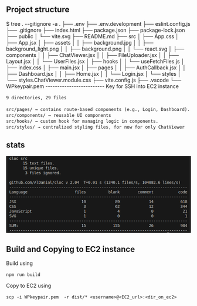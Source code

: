 ## Project structure
$ tree . --gitignore -a
.
├── .env
├── .env.development
├── eslint.config.js
├── .gitignore
├── index.html
├── package.json
├── package-lock.json
├── public
│   └── vite.svg
├── README.md
├── src
│   ├── App.css
│   ├── App.jsx
│   ├── assets
│   │   ├── background.jpg
│   │   ├── background_light.png
│   │   ├── background.png
│   │   └── react.svg
│   ├── components
│   │   ├── ChatViewer.jsx
│   │   ├── FileUploader.jsx
│   │   ├── Layout.jsx
│   │   └── UserFiles.jsx
│   ├── hooks
│   │   └── useFetchFiles.js
│   ├── index.css
│   ├── main.jsx
│   ├── pages
│   │   ├── AuthCallback.jsx
│   │   ├── Dashboard.jsx
│   │   ├── Home.jsx
│   │   └── Login.jsx
│   └── styles
│       └── styles.ChatViewer.module.css
├── vite.config.js
├── .vscode
└── WPkeypair.pem               ------------------------- Key for SSH into EC2 instance

    9 directories, 29 files

    src/pages/ → contains route-based components (e.g., Login, Dashboard).
    src/components/ → reusable UI components
    src/hooks/ → custom hook for managing logic in components.
    src/styles/ → centralized styling files, for now for only ChatViewer

## stats
![Stats for lines of code](./.github/cloc.png)

## Build and Copying to EC2 instance
Build using

    npm run build

Copy to EC2 using

    scp -i WPkeypair.pem  -r dist/* <username>@<EC2_url>:<dir_on_ec2>
